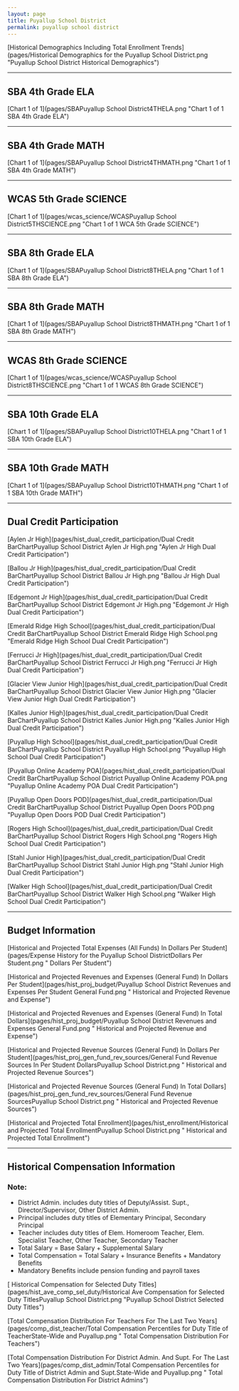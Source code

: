 ```yaml
---
layout: page
title: Puyallup School District
permalink: puyallup school district
---
```



[Historical Demographics Including Total Enrollment Trends](pages/Historical Demographics for the Puyallup School District.png "Puyallup School District Historical Demographics")

___

## SBA 4th Grade ELA

[Chart 1 of 1](pages/SBAPuyallup School District4THELA.png "Chart 1 of 1 SBA 4th Grade ELA")


___

## SBA 4th Grade MATH

[Chart 1 of 1](pages/SBAPuyallup School District4THMATH.png "Chart 1 of 1 SBA 4th Grade MATH")


___

## WCAS 5th Grade SCIENCE

[Chart 1 of 1](pages/wcas_science/WCASPuyallup School District5THSCIENCE.png "Chart 1 of 1 WCA 5th Grade SCIENCE")


___

## SBA 8th Grade ELA

[Chart 1 of 1](pages/SBAPuyallup School District8THELA.png "Chart 1 of 1 SBA 8th Grade ELA")


___

## SBA 8th Grade MATH

[Chart 1 of 1](pages/SBAPuyallup School District8THMATH.png "Chart 1 of 1 SBA 8th Grade MATH")


___

## WCAS 8th Grade SCIENCE

[Chart 1 of 1](pages/wcas_science/WCASPuyallup School District8THSCIENCE.png "Chart 1 of 1 WCAS 8th Grade SCIENCE")


___

## SBA 10th Grade ELA

[Chart 1 of 1](pages/SBAPuyallup School District10THELA.png "Chart 1 of 1 SBA 10th Grade ELA")


___

## SBA 10th Grade MATH

[Chart 1 of 1](pages/SBAPuyallup School District10THMATH.png "Chart 1 of 1 SBA 10th Grade MATH")


___

## Dual Credit Participation

[Aylen Jr High](pages/hist_dual_credit_participation/Dual Credit BarChartPuyallup School District Aylen Jr High.png "Aylen Jr High Dual Credit Participation")

[Ballou Jr High](pages/hist_dual_credit_participation/Dual Credit BarChartPuyallup School District Ballou Jr High.png "Ballou Jr High Dual Credit Participation")

[Edgemont Jr High](pages/hist_dual_credit_participation/Dual Credit BarChartPuyallup School District Edgemont Jr High.png "Edgemont Jr High Dual Credit Participation")

[Emerald Ridge High School](pages/hist_dual_credit_participation/Dual Credit BarChartPuyallup School District Emerald Ridge High School.png "Emerald Ridge High School Dual Credit Participation")

[Ferrucci Jr High](pages/hist_dual_credit_participation/Dual Credit BarChartPuyallup School District Ferrucci Jr High.png "Ferrucci Jr High Dual Credit Participation")

[Glacier View Junior High](pages/hist_dual_credit_participation/Dual Credit BarChartPuyallup School District Glacier View Junior High.png "Glacier View Junior High Dual Credit Participation")

[Kalles Junior High](pages/hist_dual_credit_participation/Dual Credit BarChartPuyallup School District Kalles Junior High.png "Kalles Junior High Dual Credit Participation")

[Puyallup High School](pages/hist_dual_credit_participation/Dual Credit BarChartPuyallup School District Puyallup High School.png "Puyallup High School Dual Credit Participation")

[Puyallup Online Academy POA](pages/hist_dual_credit_participation/Dual Credit BarChartPuyallup School District Puyallup Online Academy POA.png "Puyallup Online Academy POA Dual Credit Participation")

[Puyallup Open Doors POD](pages/hist_dual_credit_participation/Dual Credit BarChartPuyallup School District Puyallup Open Doors POD.png "Puyallup Open Doors POD Dual Credit Participation")

[Rogers High School](pages/hist_dual_credit_participation/Dual Credit BarChartPuyallup School District Rogers High School.png "Rogers High School Dual Credit Participation")

[Stahl Junior High](pages/hist_dual_credit_participation/Dual Credit BarChartPuyallup School District Stahl Junior High.png "Stahl Junior High Dual Credit Participation")

[Walker High School](pages/hist_dual_credit_participation/Dual Credit BarChartPuyallup School District Walker High School.png "Walker High School Dual Credit Participation")


___

## Budget Information

[Historical and Projected Total Expenses (All Funds) In Dollars Per Student](pages/Expense History for the Puyallup School DistrictDollars Per Student.png " Dollars Per Student")

[Historical and Projected Revenues and Expenses (General Fund) In Dollars Per Student](pages/hist_proj_budget/Puyallup School District Revenues and Expenses Per Student General Fund.png " Historical and Projected Revenue and Expense")

[Historical and Projected Revenues and Expenses (General Fund) In Total Dollars](pages/hist_proj_budget/Puyallup School District Revenues and Expenses General Fund.png " Historical and Projected Revenue and Expense")

[Historical and Projected Revenue Sources (General Fund) In Dollars Per Student](pages/hist_proj_gen_fund_rev_sources/General Fund Revenue Sources In Per Student DollarsPuyallup School District.png " Historical and Projected Revenue Sources")

[Historical and Projected Revenue Sources (General Fund) In Total Dollars](pages/hist_proj_gen_fund_rev_sources/General Fund Revenue SourcesPuyallup School District.png " Historical and Projected Revenue Sources")

[Historical and Projected Total Enrollment](pages/hist_enrollment/Historical and Projected Total EnrollmentPuyallup School District.png " Historical and Projected Total Enrollment")


___

## Historical Compensation Information
### Note:
- District Admin. includes duty titles of Deputy/Assist. Supt., Director/Supervisor, Other District Admin.
- Principal includes duty titles of Elementary Principal, Secondary Principal
- Teacher includes duty titles of Elem. Homeroom Teacher, Elem. Specialist Teacher, Other Teacher, Secondary Teacher
- Total Salary = Base Salary + Supplemental Salary
- Total Compensation = Total Salary + Insurance Benefits + Mandatory Benefits
- Mandatory Benefits include pension funding and payroll taxes

[ Historical Compensation for Selected Duty Titles](pages/hist_ave_comp_sel_duty/Historical Ave Compensation for Selected Duty TitlesPuyallup School District.png "Puyallup School District Selected Duty Titles")

[Total Compensation Distribution For Teachers For The Last Two Years](pages/comp_dist_teacher/Total Compensation Percentiles for Duty Title of TeacherState-Wide and Puyallup.png " Total Compensation Distribution For Teachers")

[Total Compensation Distribution For District Admin. And Supt. For The Last Two Years](pages/comp_dist_admin/Total Compensation Percentiles for Duty Title of District Admin and Supt.State-Wide and Puyallup.png " Total Compensation Distribution For District Admins")

